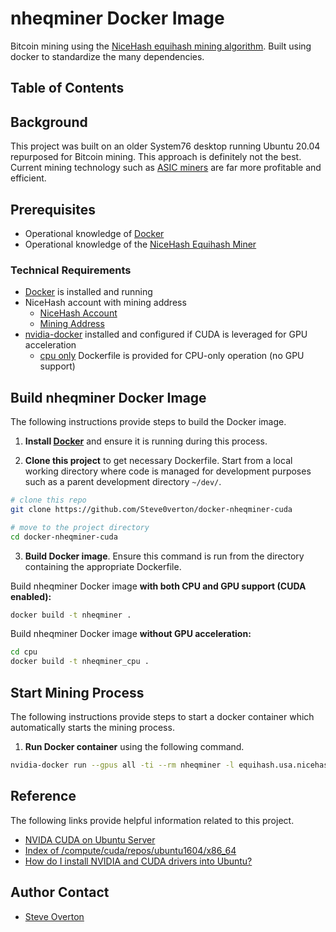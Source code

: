 # nheqminer Docker Image
Bitcoin mining using the [NiceHash equihash mining algorithm](https://github.com/nicehash/nheqminer). Built using docker to standardize the many dependencies.

## Table of Contents

## Background

This project was built on an older System76 desktop running Ubuntu 20.04 repurposed for Bitcoin mining. This approach is definitely not the best.  Current mining technology such as [ASIC miners](https://www.investopedia.com/terms/a/asic.asp) are far more profitable and efficient.

## Prerequisites

- Operational knowledge of [Docker](https://www.docker.com/)
- Operational knowledge of the [NiceHash Equihash Miner](https://github.com/nicehash/nheqminer)

### Technical Requirements

- [Docker](https://www.docker.com/) is installed and running
- NiceHash account with mining address
  - [NiceHash Account](https://www.nicehash.com/my/login)
  - [Mining Address](https://www.nicehash.com/my/mining/rigs)
- [nvidia-docker](https://github.com/NVIDIA/nvidia-docker/wiki/) installed and configured if CUDA is leveraged for GPU acceleration
  - [cpu only](./cpu) Dockerfile is provided for CPU-only operation (no GPU support)

## Build nheqminer Docker Image

The following instructions provide steps to build the Docker image.

1. **Install [Docker](https://docs.docker.com/get-docker/)** and ensure it is running during this process.

2. **Clone this project** to get necessary Dockerfile. Start from a local working directory where code is managed for development purposes such as a parent development directory `~/dev/`.

```bash
# clone this repo
git clone https://github.com/Steve0verton/docker-nheqminer-cuda

# move to the project directory
cd docker-nheqminer-cuda
```

3. **Build Docker image**. Ensure this command is run from the directory containing the appropriate Dockerfile.

Build nheqminer Docker image **with both CPU and GPU support (CUDA enabled):**
```bash
docker build -t nheqminer .
```

Build nheqminer Docker image **without GPU acceleration:**
```bash
cd cpu
docker build -t nheqminer_cpu .
```  

## Start Mining Process

The following instructions provide steps to start a docker container which automatically starts the mining process.

1. **Run Docker container** using the following command.

```bash
nvidia-docker run --gpus all -ti --rm nheqminer -l equihash.usa.nicehash.com:3357 -u BTC_WALLET_ADDRESS_HERE.worker1
```

## Reference

The following links provide helpful information related to this project.

- [NVIDA CUDA on Ubuntu Server](https://powersj.io/posts/ubuntu-server-nvidia-cuda/)
- [Index of /compute/cuda/repos/ubuntu1604/x86_64](https://developer.download.nvidia.com/compute/cuda/repos/ubuntu1604/x86_64/)
- [How do I install NVIDIA and CUDA drivers into Ubuntu?](https://askubuntu.com/questions/1077061/how-do-i-install-nvidia-and-cuda-drivers-into-ubuntu)

## Author Contact

 - [Steve Overton](https://www.linkedin.com/in/overton/)
